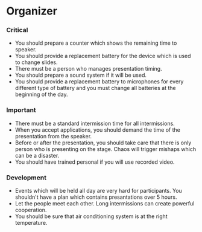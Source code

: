 # Organizer

### Critical

- You should prepare a counter which shows the remaining time to speaker.
- You should provide a replacement battery for the device which is used to change slides.
- There must be a person who manages presentation timing.
- You should prepare a sound system if it will be used.
- You should provide a replacement battery to microphones for every different type of battery and you must change all batteries at the beginning of the day.

### Important

- There must be a standard intermission time for all intermissions.
- When you accept applications, you should demand the time of the presentation from the speaker.
- Before or after the presentation, you should take care that there is only person who is presenting on the stage. Chaos will trigger mishaps which can be a disaster.
- You should have trained personal if you will use recorded video.

### Development

- Events which will be held all day are very hard for participants. You shouldn't have a plan which contains presantations over 5 hours.
- Let the people meet each other. Long intermissions can create powerful cooperation.
- You should be sure that air conditioning system is at the right temperature.
